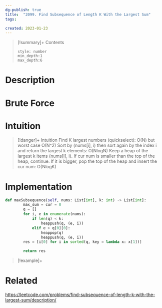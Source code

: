 ```yaml
---
dg-publish: true
title:  "2099. Find Subsequence of Length K With the Largest Sum"
tags:

created: 2023-01-23
---
```


>[!summary]+ Contents
>```toc
>style: number
>min_depth:1
>max_depth:6
>```

# Description

# Brute Force
# Intuition

>[!danger]+ Intuition
> Find K largest numbers (quickselect): O(N) but worst case O(N^2)
> Sort by (nums[i], i) then sort again by the index i and return the largest k elements: O(NlogN)
> Keep a heap of the largest k items (nums[i], i). If cur num is smaller than the top of the heap, continue. If it is bigger, pop the top of the heap and insert the cur num: O(NlogK)


# Implementation
```python
def maxSubsequence(self, nums: List[int], k: int) -> List[int]:
        max_sum = cur = 0
        q = []
        for i, e in enumerate(nums):
            if len(q) < k:
                heappush(q, (e, i))
            elif e > q[0][0]:
                heappop(q)
                heappush(q, (e, i))
        res = [i[0] for i in sorted(q, key = lambda x: x[1])]

        return res
```

>[!example]+ 


# Related
https://leetcode.com/problems/find-subsequence-of-length-k-with-the-largest-sum/description/